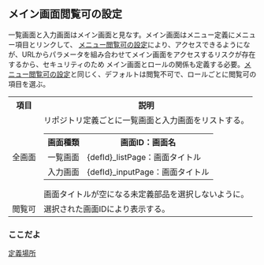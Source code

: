 ## メイン画面閲覧可の設定

一覧画面と入力画面はメイン画面と見なす。メイン画面はメニュー定義にメニュー項目とリンクして、
[メニュー閲覧可の設定](role.menu.md)により、アクセスできるようになが、URLからパラメータを組み合わせてメイン画面をアクセスするリスクが存在するから、セキュリティのため
メイン画面とロールの関係も定義する必要。[メニュー閲覧可の設定](role.menu.md)と同じく、デフォルトは閲覧不可で、ロールごとに閲覧可の項目を選ぶ。

<table>
<tr><th>項目</th><th>説明</th></tr>
<tr><td>全画面</td><td>
リポジトリ定義ごとに一覧画面と入力画面をリストする。
	<table>
	<tr><th>画面種類</th><th>画面ID：画面名</th></tr>
	<tr><td>一覧画面</td><td>{defId}_listPage：画面タイトル</td></tr>
	<tr><td>入力画面</td><td>{defId}_inputPage：画面タイトル</td></tr>
	</table>
画面タイトルが空になる未定義部品を選択しないように。
</td></tr>
<tr><td>閲覧可</td><td>選択された画面IDにより表示する。</td></tr>
</table>

### ここだよ
[定義場所](https://efwgrp.github.io/ske/svg/role.page.svg)